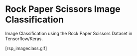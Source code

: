 # Rock Paper Scissors Image Classification

Image Classification using the Rock Paper Scissors Dataset in Tensorflow/Keras.

[rsp_imageclass.gif]

